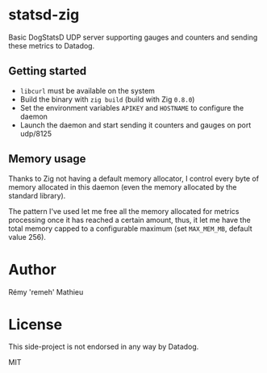 # statsd-zig

Basic DogStatsD UDP server supporting gauges and counters and sending these
metrics to Datadog.

## Getting started

- `libcurl` must be available on the system
- Build the binary with `zig build` (build with Zig `0.8.0`)
- Set the environment variables `APIKEY` and `HOSTNAME` to configure the daemon
- Launch the daemon and start sending it counters and gauges on port udp/8125

## Memory usage

Thanks to Zig not having a default memory allocator, I control every byte of
memory allocated in this daemon (even the memory allocated by the standard library).

The pattern I've used let me free all the memory allocated for metrics processing
once it has reached a certain amount, thus, it let me have the total memory
capped to a configurable maximum (set `MAX_MEM_MB`, default value 256).

# Author

Rémy 'remeh' Mathieu

# License

This side-project is not endorsed in any way by Datadog.

MIT
